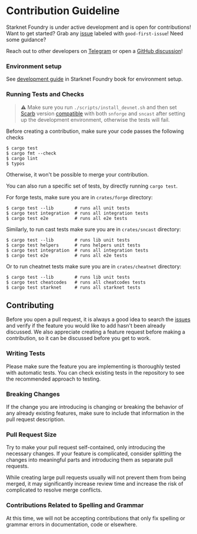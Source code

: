 # Contribution Guideline

Starknet Foundry is under active development and is open for contributions!
Want to get started?
Grab any [issue](https://github.com/foundry-rs/starknet-foundry/issues) labeled with `good-first-issue`!
Need some guidance?

Reach out to other developers on [Telegram](https://t.me/+d8ULaPxeRqlhMDNk) or open
a [GitHub discussion](https://github.com/foundry-rs/starknet-foundry/discussions)!

### Environment setup

See [development guide](https://foundry-rs.github.io/starknet-foundry/development/environment-setup.html) in Starknet
Foundry book for environment setup.

### Running Tests and Checks

> ⚠️ Make sure you run `./scripts/install_devnet.sh`
> and then set [Scarb](https://docs.swmansion.com/scarb/) version
> [compatible](https://github.com/foundry-rs/starknet-foundry/releases) with both `snforge` and `sncast`
> after setting up the development environment, otherwise the tests will fail.

Before creating a contribution, make sure your code passes the following checks

```shell
$ cargo test
$ cargo fmt --check
$ cargo lint
$ typos
```

Otherwise, it won't be possible to merge your contribution.

You can also run a specific set of tests, by directly running `cargo test`.

For forge tests, make sure you are in `crates/forge` directory:

```shell
$ cargo test --lib        # runs all unit tests
$ cargo test integration  # runs all integration tests
$ cargo test e2e          # runs all e2e tests
```

Similarly, to run cast tests make sure you are in `crates/sncast` directory:

```shell
$ cargo test --lib        # runs lib unit tests
$ cargo test helpers      # runs helpers unit tests
$ cargo test integration  # runs all integration tests
$ cargo test e2e          # runs all e2e tests
```

Or to run cheatnet tests make sure you are in `crates/cheatnet` directory:

```shell
$ cargo test --lib        # runs lib unit tests
$ cargo test cheatcodes   # runs all cheatcodes tests
$ cargo test starknet     # runs all starknet tests
```

## Contributing

Before you open a pull request, it is always a good idea to search
the [issues](https://github.com/foundry-rs/starknet-foundry/issues) and verify if the feature you would like
to add hasn't been already discussed.
We also appreciate creating a feature request before making a contribution, so it can be discussed before you get to
work.

### Writing Tests

Please make sure the feature you are implementing is thoroughly tested with automatic tests.
You can check existing tests in the repository to see the recommended approach to testing.

### Breaking Changes

If the change you are introducing is changing or breaking the behavior of any already existing features, make sure to
include that information in the pull request description.

### Pull Request Size

Try to make your pull request self-contained, only introducing the necessary changes.
If your feature is complicated,
consider splitting the changes into meaningful parts and introducing them as separate pull requests.

While creating large pull requests usually will not prevent them from being merged, it may significantly increase review
time and increase the risk of complicated to resolve merge conflicts.

### Contributions Related to Spelling and Grammar

At this time, we will not be accepting contributions that only fix spelling or grammar errors in documentation, code or
elsewhere.
